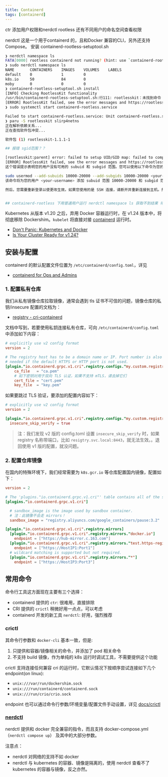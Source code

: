 ```yaml
---
title: Containerd
tags: [containerd]
---
```


ctr 添加用户权限和nerdctl rootless 还有不同用户的命名空间查看权限

nerdctl 这是一个用于containerd 的，且和Docker 兼容的CLI，另外还支持Compose。
安装 containerd-rootless-setuptool.sh
```bash
❯ nerdctl namespace ls
FATA[0000] rootless containerd not running? (hint: use `containerd-rootless-setuptool.sh install` to start rootless containerd): stat /run/user/1000/containerd-rootless: no such file or directory 
❯ sudo nerdctl namespace ls
NAME       CONTAINERS    IMAGES    VOLUMES    LABELS
default    0             1         0              
k8s.io     50            84        0              
moby       0             0         0              
❯ containerd-rootless-setuptool.sh install
[INFO] Checking RootlessKit functionality
/usr/bin/containerd-rootless-setuptool.sh:行111: rootlesskit：未找到命令
[ERROR] RootlessKit failed, see the error messages and https://rootlesscontaine.rs/getting-started/common/ .
❯ sudo systemctl start containerd-rootless.service

Failed to start containerd-rootless.service: Unit containerd-rootless.service not found.
❯ paru -S rootlesskit slirp4netns
正在解析依赖关系...
正在查找软件包冲突...

软件包 (1) rootlesskit-1.1.1-1

## 报错 sgid范围？？

[rootlesskit:parent] error: failed to setup UID/GID map: failed to compute uid/gid map: No subuid ranges found for user 1000 ("admin")
[ERROR] RootlessKit failed, see the error messages and https://rootlesscontaine.rs/getting-started/common/ .
这个错误提示表明您的用户没有可用的 subuid 和 subgid 范围。您可以使用以下命令为您的用户添加 subuid 和 subgid 范围：

sudo usermod --add-subuids 10000-20000 --add-subgids 10000-20000 <your-username>
该命令将为您的用户 <your-username> 添加 subuid 范围 10000-20000 和 subgid 范围 10000-20000。您可以将这些范围更改为适合您的需要的任何值。

然后，您需要重新登录以使更改生效。如果您使用的是 SSH 连接，请断开并重新连接到主机。然后再次尝试运行您的命令。


## containerd-rootless 下用普通用户运行 nerdctl namespace ls 获取不到结果 待解决
```


Kubernetes 从版本 v1.20 之后，弃用 Docker 容器运行时，在 v1.24 版本中，将彻底移除 Dockershim。`kubelet` 将直接对接 [containerd](https://github.com/containerd/containerd) 运行时。

- [Don't Panic: Kubernetes and Docker](https://kubernetes.io/blog/2020/12/02/dont-panic-kubernetes-and-docker/)
- [Is Your Cluster Ready for v1.24?](https://kubernetes.io/blog/2022/03/31/ready-for-dockershim-removal/)

## 安装与配置

containerd 的默认配置文件位置为 `/etc/containerd/config.toml`，详见

- [containerd for Ops and Admins](https://github.com/containerd/containerd/blob/master/docs/ops.md)

### 1. 配置私有仓库

我们从私有镜像仓库拉取镜像，通常会遇到 tls 证书不可信的问题，镜像仓库的私钥/insecure 配置的文档为：

- [registry - cri-containerd](https://github.com/containerd/cri/blob/master/docs/registry.md)

文档中写到，若要使用私钥连接私有仓库，可向 `/etc/containerd/config.toml` 中添加如下内容：

```toml
# explicitly use v2 config format
version = 2

# The registry host has to be a domain name or IP. Port number is also
# needed if the default HTTPS or HTTP port is not used.
[plugin."io.containerd.grpc.v1.cri".registry.configs."my.custom.registry".tls]
    ca_file   = "ca.pem"
    # 如下密钥对用于双向 TLS 认证，如果不支持 mTLS，请去掉它们
    cert_file = "cert.pem"
    key_file  = "key.pem"
```

如果要跳过 TLS 验证，要添加的配置内容如下：

```toml
# explicitly use v2 config format
version = 2

[plugin."io.containerd.grpc.v1.cri".registry.configs."my.custom.registry".tls]
  insecure_skip_verify = true
```

>注：我们发现 v2 版的 config.toml 设置 `insecure_skip_verify` 时，如果 registry 名称带端口，比如 `resigtry.svc.local:8443`，就无法生效。。退回使用 v1 版的配置，就没问题。

### 2. 配置仓库镜像

在国内的特殊环境下，我们经常需要为 `k8s.gcr.io` 等仓库配置国内镜像，配置如下：

```toml
version = 2

# The 'plugins."io.containerd.grpc.v1.cri"' table contains all of the server options.
[plugins."io.containerd.grpc.v1.cri"]

  # sandbox_image is the image used by sandbox container.
  # 注：此镜像不会走 mirrors！
  sandbox_image = "registry.aliyuncs.com/google_containers/pause:3.2"

[plugin."io.containerd.grpc.v1.cri".registry.mirrors]
  [plugin."io.containerd.grpc.v1.cri".registry.mirrors."docker.io"]
    endpoint = ["https://hub-mirror.c.163.com"]
  [plugin."io.containerd.grpc.v1.cri".registry.mirrors."test.https-registry.io"]
    endpoint = ["https://HostIP1:Port1"]
  # wildcard matching is supported but not required.
  [plugin."io.containerd.grpc.v1.cri".registry.mirrors."*"]
    endpoint = ["https://HostIP3:Port3"]
```


## 常用命令

命令行工具这方面现在主要有三个选择：

- containerd 提供的 `ctr`: 很难用，直接排除
- CRI 提供的 `crictl` 稍微好用一点点，可以考虑
- containerd 开发的新工具 `nerdctl`: 好用，强烈推荐

### crictl

其命令行参数和 `docker-cli` 基本一致，但是:

1. 只提供和容器/镜像相关的命令，并添加了 pod 相关命令
2. 不支持 build 镜像，作为单纯的 k8s 运行时调试工具，不需要提供这个功能

crictl 支持连接任何兼容 cri 的运行时，它默认情况下按顺序尝试连接如下几个 endpoint(on linux):

- `unix:///var/run/dockershim.sock`
- `unix:///run/containerd/containerd.sock`
- `unix:///run/crio/crio.sock`

endpoint 也可以通过命令行参数/环境变量/配置文件手动设置，详见 [docs/crictl](https://github.com/kubernetes-sigs/cri-tools/blob/master/docs/crictl.md)


### [nerdctl](https://github.com/containerd/nerdctl)

nerdctl 提供和 docker 完全兼容的指令，而且支持 docker-compose.yml（`nerdctl compose up`） 及其中的大部分参数。

注意点：
- nerdctl 对网络的支持不如 docker
- nerdctl 与 kubernetes 的容器、镜像是隔离的，使用 nerdctl 查看不了 kubernetes 的容器与镜像，反之亦然。



